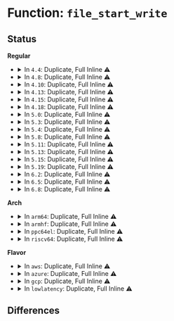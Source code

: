 # Function: <code>file_start_write</code>

## Status
<b>Regular</b>
<ul>
<li>
<details>
<summary>In <code>4.4</code>: Duplicate, Full Inline ⚠️</summary>

**Collision:** Static Duplication

**Inline:** Full

**Transformation:** False

**Instances:**

```
In fs/read_write.c (ffffffff8120c8a7)
Location: include/linux/fs.h:2470
Inline: True
Inline callers:
  - fs/read_write.c:vfs_write
  - fs/read_write.c:do_readv_writev
  - fs/read_write.c:compat_do_readv_writev
  - fs/read_write.c:do_sendfile
```
```
In fs/splice.c (ffffffff8123fbe1)
Location: include/linux/fs.h:2470
Inline: True
Inline callers:
  - fs/splice.c:SyS_splice
```
```
In fs/aio.c (ffffffff8125c792)
Location: include/linux/fs.h:2470
Inline: True
Inline callers:
  - fs/aio.c:aio_run_iocb
```
```
In fs/coredump.c (ffffffff8126f7b9)
Location: include/linux/fs.h:2470
Inline: True
Inline callers:
  - fs/coredump.c:do_coredump
```
```
In drivers/block/loop.c (ffffffff8156f2bb)
Location: include/linux/fs.h:2470
Inline: True
Inline callers:
  - drivers/block/loop.c:lo_write_bvec
```
</details>
</li>
<li>
<details>
<summary>In <code>4.8</code>: Duplicate, Full Inline ⚠️</summary>

**Collision:** Static Duplication

**Inline:** Full

**Transformation:** False

**Instances:**

```
In fs/read_write.c (ffffffff81233bbd)
Location: include/linux/fs.h:2585
Inline: True
Inline callers:
  - fs/read_write.c:do_sendfile
  - fs/read_write.c:compat_do_readv_writev
  - fs/read_write.c:do_readv_writev
```
```
In fs/splice.c (ffffffff81267f1d)
Location: include/linux/fs.h:2585
Inline: True
Inline callers:
  - fs/splice.c:SyS_splice
```
```
In fs/aio.c (ffffffff8128584d)
Location: include/linux/fs.h:2585
Inline: True
Inline callers:
  - fs/aio.c:aio_run_iocb
```
```
In fs/coredump.c (ffffffff8129ad12)
Location: include/linux/fs.h:2585
Inline: True
Inline callers:
  - fs/coredump.c:do_coredump
```
```
In drivers/block/loop.c (ffffffff815c4bbb)
Location: include/linux/fs.h:2585
Inline: True
Inline callers:
  - drivers/block/loop.c:lo_write_bvec
```
</details>
</li>
<li>
<details>
<summary>In <code>4.10</code>: Duplicate, Full Inline ⚠️</summary>

**Collision:** Static Duplication

**Inline:** Full

**Transformation:** False

**Instances:**

```
In fs/read_write.c (ffffffff8124674d)
Location: include/linux/fs.h:2554
Inline: True
Inline callers:
  - fs/read_write.c:do_sendfile
  - fs/read_write.c:compat_do_readv_writev
  - fs/read_write.c:do_readv_writev
```
```
In fs/splice.c (ffffffff8127ae8d)
Location: include/linux/fs.h:2554
Inline: True
Inline callers:
  - fs/splice.c:SyS_splice
```
```
In fs/aio.c (ffffffff81298ca8)
Location: include/linux/fs.h:2554
Inline: True
Inline callers:
  - fs/aio.c:aio_write
```
```
In fs/coredump.c (ffffffff812af8cc)
Location: include/linux/fs.h:2554
Inline: True
Inline callers:
  - fs/coredump.c:do_coredump
```
```
In drivers/block/loop.c (ffffffff815f32fb)
Location: include/linux/fs.h:2554
Inline: True
Inline callers:
  - drivers/block/loop.c:lo_write_bvec
```
</details>
</li>
<li>
<details>
<summary>In <code>4.13</code>: Duplicate, Full Inline ⚠️</summary>

**Collision:** Static Duplication

**Inline:** Full

**Transformation:** False

**Instances:**

```
In fs/open.c (ffffffff8124cd43)
Location: include/linux/fs.h:2666
Inline: True
Inline callers:
  - fs/open.c:vfs_fallocate
```
```
In fs/read_write.c (ffffffff81252073)
Location: include/linux/fs.h:2666
Inline: True
Inline callers:
  - fs/read_write.c:vfs_copy_file_range
  - fs/read_write.c:do_sendfile
  - fs/read_write.c:compat_writev
  - fs/read_write.c:vfs_writev
```
```
In fs/ioctl.c (ffffffff81267061)
Location: include/linux/fs.h:2666
Inline: True
Inline callers:
  - fs/ioctl.c:ioctl_file_clone
```
```
In fs/splice.c (ffffffff812882c5)
Location: include/linux/fs.h:2666
Inline: True
Inline callers:
  - fs/splice.c:SyS_splice
```
```
In fs/aio.c (ffffffff812a6da4)
Location: include/linux/fs.h:2666
Inline: True
Inline callers:
  - fs/aio.c:aio_write
```
```
In fs/coredump.c (ffffffff812bd25f)
Location: include/linux/fs.h:2666
Inline: True
Inline callers:
  - fs/coredump.c:do_coredump
```
```
In drivers/block/loop.c (ffffffff816075eb)
Location: include/linux/fs.h:2666
Inline: True
Inline callers:
  - drivers/block/loop.c:lo_write_bvec
```
</details>
</li>
<li>
<details>
<summary>In <code>4.15</code>: Duplicate, Full Inline ⚠️</summary>

**Collision:** Static Duplication

**Inline:** Full

**Transformation:** False

**Instances:**

```
In fs/open.c (ffffffff8126ecaf)
Location: include/linux/fs.h:2727
Inline: True
Inline callers:
  - fs/open.c:vfs_fallocate
```
```
In fs/read_write.c (ffffffff812739de)
Location: include/linux/fs.h:2727
Inline: True
Inline callers:
  - fs/read_write.c:vfs_copy_file_range
  - fs/read_write.c:do_sendfile
  - fs/read_write.c:compat_writev
  - fs/read_write.c:vfs_writev
```
```
In fs/ioctl.c (ffffffff812898ed)
Location: include/linux/fs.h:2727
Inline: True
Inline callers:
  - fs/ioctl.c:ioctl_file_clone
```
```
In fs/splice.c (ffffffff812aadf1)
Location: include/linux/fs.h:2727
Inline: True
Inline callers:
  - fs/splice.c:SyS_splice
```
```
In fs/aio.c (ffffffff812ca39f)
Location: include/linux/fs.h:2727
Inline: True
Inline callers:
  - fs/aio.c:aio_write
```
```
In fs/coredump.c (ffffffff812e0b65)
Location: include/linux/fs.h:2727
Inline: True
Inline callers:
  - fs/coredump.c:do_coredump
```
```
In drivers/block/loop.c (ffffffff8166fab6)
Location: include/linux/fs.h:2727
Inline: True
Inline callers:
  - drivers/block/loop.c:lo_write_bvec
```
</details>
</li>
<li>
<details>
<summary>In <code>4.18</code>: Duplicate, Full Inline ⚠️</summary>

**Collision:** Static Duplication

**Inline:** Full

**Transformation:** False

**Instances:**

```
In fs/open.c (ffffffff812948a1)
Location: include/linux/fs.h:2749
Inline: True
Inline callers:
  - fs/open.c:vfs_fallocate
```
```
In fs/read_write.c (ffffffff8129a322)
Location: include/linux/fs.h:2749
Inline: True
Inline callers:
  - fs/read_write.c:vfs_copy_file_range
  - fs/read_write.c:do_sendfile
  - fs/read_write.c:compat_writev
  - fs/read_write.c:vfs_writev
```
```
In fs/ioctl.c (ffffffff812afc8c)
Location: include/linux/fs.h:2749
Inline: True
Inline callers:
  - fs/ioctl.c:ioctl_file_clone
```
```
In fs/splice.c (ffffffff812d0a46)
Location: include/linux/fs.h:2749
Inline: True
Inline callers:
  - fs/splice.c:do_splice
```
```
In fs/coredump.c (ffffffff8130cef0)
Location: include/linux/fs.h:2749
Inline: True
Inline callers:
  - fs/coredump.c:do_coredump
```
```
In drivers/block/loop.c (ffffffff816ab646)
Location: include/linux/fs.h:2749
Inline: True
Inline callers:
  - drivers/block/loop.c:lo_write_bvec
```
</details>
</li>
<li>
<details>
<summary>In <code>5.0</code>: Duplicate, Full Inline ⚠️</summary>

**Collision:** Static Duplication

**Inline:** Full

**Transformation:** False

**Instances:**

```
In fs/open.c (ffffffff812a9871)
Location: include/linux/fs.h:2833
Inline: True
Inline callers:
  - fs/open.c:vfs_fallocate
```
```
In fs/read_write.c (ffffffff812acea5)
Location: include/linux/fs.h:2833
Inline: True
Inline callers:
  - fs/read_write.c:vfs_clone_file_range
  - fs/read_write.c:vfs_copy_file_range
  - fs/read_write.c:do_sendfile
  - fs/read_write.c:compat_writev
  - fs/read_write.c:vfs_writev
```
```
In fs/splice.c (ffffffff812e5c6b)
Location: include/linux/fs.h:2833
Inline: True
Inline callers:
  - fs/splice.c:do_splice
```
```
In fs/coredump.c (ffffffff81322782)
Location: include/linux/fs.h:2833
Inline: True
Inline callers:
  - fs/coredump.c:do_coredump
```
```
In drivers/block/loop.c (ffffffff816cbdb6)
Location: include/linux/fs.h:2833
Inline: True
Inline callers:
  - drivers/block/loop.c:lo_write_bvec
```
</details>
</li>
<li>
<details>
<summary>In <code>5.3</code>: Duplicate, Full Inline ⚠️</summary>

**Collision:** Static Duplication

**Inline:** Full

**Transformation:** False

**Instances:**

```
In fs/open.c (ffffffff812c5ffe)
Location: include/linux/fs.h:2839
Inline: True
Inline callers:
  - fs/open.c:vfs_fallocate
```
```
In fs/read_write.c (ffffffff812c9885)
Location: include/linux/fs.h:2839
Inline: True
Inline callers:
  - fs/read_write.c:vfs_clone_file_range
  - fs/read_write.c:vfs_copy_file_range
  - fs/read_write.c:do_sendfile
  - fs/read_write.c:compat_writev
  - fs/read_write.c:vfs_writev
```
```
In fs/splice.c (ffffffff81304810)
Location: include/linux/fs.h:2839
Inline: True
Inline callers:
  - fs/splice.c:do_splice
```
```
In fs/coredump.c (ffffffff81349e96)
Location: include/linux/fs.h:2839
Inline: True
Inline callers:
  - fs/coredump.c:do_coredump
```
```
In drivers/block/loop.c (ffffffff817073b6)
Location: include/linux/fs.h:2839
Inline: True
Inline callers:
  - drivers/block/loop.c:lo_write_bvec
```
</details>
</li>
<li>
<details>
<summary>In <code>5.4</code>: Duplicate, Full Inline ⚠️</summary>

**Collision:** Static Duplication

**Inline:** Full

**Transformation:** False

**Instances:**

```
In fs/open.c (ffffffff812d7a0e)
Location: include/linux/fs.h:2901
Inline: True
Inline callers:
  - fs/open.c:vfs_fallocate
```
```
In fs/read_write.c (ffffffff812db295)
Location: include/linux/fs.h:2901
Inline: True
Inline callers:
  - fs/read_write.c:vfs_clone_file_range
  - fs/read_write.c:vfs_copy_file_range
  - fs/read_write.c:do_sendfile
  - fs/read_write.c:compat_writev
  - fs/read_write.c:vfs_writev
```
```
In fs/splice.c (ffffffff81317890)
Location: include/linux/fs.h:2901
Inline: True
Inline callers:
  - fs/splice.c:do_splice
```
```
In fs/coredump.c (ffffffff81362136)
Location: include/linux/fs.h:2901
Inline: True
Inline callers:
  - fs/coredump.c:do_coredump
```
```
In drivers/block/loop.c (ffffffff8172b606)
Location: include/linux/fs.h:2901
Inline: True
Inline callers:
  - drivers/block/loop.c:lo_write_bvec
```
</details>
</li>
<li>
<details>
<summary>In <code>5.8</code>: Duplicate, Full Inline ⚠️</summary>

**Collision:** Static Duplication

**Inline:** Full

**Transformation:** False

**Instances:**

```
In fs/open.c (ffffffff8130dc32)
Location: include/linux/fs.h:2943
Inline: True
Inline callers:
  - fs/open.c:vfs_fallocate
```
```
In fs/read_write.c (ffffffff81311f2f)
Location: include/linux/fs.h:2943
Inline: True
Inline callers:
  - fs/read_write.c:vfs_clone_file_range
  - fs/read_write.c:vfs_copy_file_range
  - fs/read_write.c:do_sendfile
  - fs/read_write.c:compat_writev
  - fs/read_write.c:vfs_writev
  - fs/read_write.c:vfs_write
```
```
In fs/splice.c (ffffffff813524cf)
Location: include/linux/fs.h:2943
Inline: True
Inline callers:
  - fs/splice.c:do_splice
```
```
In fs/coredump.c (ffffffff813a812e)
Location: include/linux/fs.h:2943
Inline: True
Inline callers:
  - fs/coredump.c:do_coredump
```
```
In drivers/block/loop.c (ffffffff817e7f2b)
Location: include/linux/fs.h:2943
Inline: True
Inline callers:
  - drivers/block/loop.c:lo_write_bvec
```
</details>
</li>
<li>
<details>
<summary>In <code>5.11</code>: Duplicate, Full Inline ⚠️</summary>

**Collision:** Static Duplication

**Inline:** Full

**Transformation:** False

**Instances:**

```
In fs/open.c (ffffffff81319f22)
Location: include/linux/fs.h:2778
Inline: True
Inline callers:
  - fs/open.c:vfs_fallocate
```
```
In fs/read_write.c (ffffffff81320922)
Location: include/linux/fs.h:2778
Inline: True
Inline callers:
  - fs/read_write.c:vfs_copy_file_range
  - fs/read_write.c:do_sendfile
  - fs/read_write.c:vfs_writev
  - fs/read_write.c:vfs_write
```
```
In fs/splice.c (ffffffff8135ec1f)
Location: include/linux/fs.h:2778
Inline: True
Inline callers:
  - fs/splice.c:do_splice
```
```
In fs/remap_range.c (ffffffff81366771)
Location: include/linux/fs.h:2778
Inline: True
Inline callers:
  - fs/remap_range.c:vfs_clone_file_range
```
```
In fs/coredump.c (ffffffff813b91a1)
Location: include/linux/fs.h:2778
Inline: True
Inline callers:
  - fs/coredump.c:do_coredump
```
```
In drivers/block/loop.c (ffffffff817fce4b)
Location: include/linux/fs.h:2778
Inline: True
Inline callers:
  - drivers/block/loop.c:lo_write_bvec
```
</details>
</li>
<li>
<details>
<summary>In <code>5.13</code>: Duplicate, Full Inline ⚠️</summary>

**Collision:** Static Duplication

**Inline:** Full

**Transformation:** False

**Instances:**

```
In fs/open.c (ffffffff81320002)
Location: include/linux/fs.h:3031
Inline: True
Inline callers:
  - fs/open.c:vfs_fallocate
```
```
In fs/read_write.c (ffffffff813269bb)
Location: include/linux/fs.h:3031
Inline: True
Inline callers:
  - fs/read_write.c:vfs_copy_file_range
  - fs/read_write.c:do_sendfile
  - fs/read_write.c:vfs_writev
  - fs/read_write.c:vfs_write
```
```
In fs/splice.c (ffffffff813655d3)
Location: include/linux/fs.h:3031
Inline: True
Inline callers:
  - fs/splice.c:do_splice
```
```
In fs/remap_range.c (ffffffff8136d021)
Location: include/linux/fs.h:3031
Inline: True
Inline callers:
  - fs/remap_range.c:vfs_clone_file_range
```
```
In fs/coredump.c (ffffffff813c03fa)
Location: include/linux/fs.h:3031
Inline: True
Inline callers:
  - fs/coredump.c:do_coredump
```
```
In drivers/block/loop.c (ffffffff817e18db)
Location: include/linux/fs.h:3031
Inline: True
Inline callers:
  - drivers/block/loop.c:lo_write_bvec
```
</details>
</li>
<li>
<details>
<summary>In <code>5.15</code>: Duplicate, Full Inline ⚠️</summary>

**Collision:** Static Duplication

**Inline:** Full

**Transformation:** False

**Instances:**

```
In fs/open.c (ffffffff8136d5a2)
Location: include/linux/fs.h:3014
Inline: True
Inline callers:
  - fs/open.c:vfs_fallocate
```
```
In fs/read_write.c (ffffffff81373f5b)
Location: include/linux/fs.h:3014
Inline: True
Inline callers:
  - fs/read_write.c:vfs_copy_file_range
  - fs/read_write.c:do_sendfile
  - fs/read_write.c:vfs_writev
  - fs/read_write.c:vfs_write
```
```
In fs/splice.c (ffffffff813b3ec3)
Location: include/linux/fs.h:3014
Inline: True
Inline callers:
  - fs/splice.c:do_splice
```
```
In fs/remap_range.c (ffffffff813bbd01)
Location: include/linux/fs.h:3014
Inline: True
Inline callers:
  - fs/remap_range.c:vfs_clone_file_range
```
```
In fs/coredump.c (ffffffff81410222)
Location: include/linux/fs.h:3014
Inline: True
Inline callers:
  - fs/coredump.c:do_coredump
```
```
In drivers/block/loop.c (ffffffff8186d07b)
Location: include/linux/fs.h:3014
Inline: True
Inline callers:
  - drivers/block/loop.c:lo_write_bvec
```
</details>
</li>
<li>
<details>
<summary>In <code>5.19</code>: Duplicate, Full Inline ⚠️</summary>

**Collision:** Static Duplication

**Inline:** Full

**Transformation:** False

**Instances:**

```
In fs/open.c (ffffffff813ec119)
Location: include/linux/fs.h:2780
Inline: True
Inline callers:
  - fs/open.c:vfs_fallocate
```
```
In fs/read_write.c (ffffffff813f2e6b)
Location: include/linux/fs.h:2780
Inline: True
Inline callers:
  - fs/read_write.c:vfs_copy_file_range
  - fs/read_write.c:do_sendfile
  - fs/read_write.c:vfs_writev
  - fs/read_write.c:vfs_write
```
```
In fs/splice.c (ffffffff814391e2)
Location: include/linux/fs.h:2780
Inline: True
Inline callers:
  - fs/splice.c:do_splice
```
```
In fs/remap_range.c (ffffffff814425b1)
Location: include/linux/fs.h:2780
Inline: True
Inline callers:
  - fs/remap_range.c:vfs_clone_file_range
```
```
In fs/coredump.c (ffffffff81485bce)
Location: include/linux/fs.h:2780
Inline: True
Inline callers:
  - fs/coredump.c:do_coredump
```
```
In drivers/block/loop.c (ffffffff819b6d4d)
Location: include/linux/fs.h:2780
Inline: True
```
</details>
</li>
<li>
<details>
<summary>In <code>6.2</code>: Duplicate, Full Inline ⚠️</summary>

**Collision:** Static Duplication

**Inline:** Full

**Transformation:** False

**Instances:**

```
In fs/open.c (ffffffff814745e9)
Location: include/linux/fs.h:2934
Inline: True
Inline callers:
  - fs/open.c:vfs_fallocate
```
```
In fs/read_write.c (ffffffff8147bb05)
Location: include/linux/fs.h:2934
Inline: True
Inline callers:
  - fs/read_write.c:vfs_copy_file_range
  - fs/read_write.c:do_sendfile
  - fs/read_write.c:vfs_writev
  - fs/read_write.c:vfs_write
```
```
In fs/splice.c (ffffffff814c74d2)
Location: include/linux/fs.h:2934
Inline: True
Inline callers:
  - fs/splice.c:do_splice
```
```
In fs/remap_range.c (ffffffff814d12a1)
Location: include/linux/fs.h:2934
Inline: True
Inline callers:
  - fs/remap_range.c:vfs_clone_file_range
```
```
In fs/coredump.c (ffffffff81519228)
Location: include/linux/fs.h:2934
Inline: True
Inline callers:
  - fs/coredump.c:do_coredump
```
```
In drivers/block/loop.c (ffffffff81b2bfa9)
Location: include/linux/fs.h:2934
Inline: True
```
</details>
</li>
<li>
<details>
<summary>In <code>6.5</code>: Duplicate, Full Inline ⚠️</summary>

**Collision:** Static Duplication

**Inline:** Full

**Transformation:** False

**Instances:**

```
In fs/open.c (ffffffff814a8fb0)
Location: include/linux/fs.h:2548
Inline: True
Inline callers:
  - fs/open.c:vfs_fallocate
```
```
In fs/read_write.c (ffffffff814b068e)
Location: include/linux/fs.h:2548
Inline: True
Inline callers:
  - fs/read_write.c:vfs_copy_file_range
  - fs/read_write.c:do_sendfile
  - fs/read_write.c:vfs_writev
  - fs/read_write.c:vfs_write
```
```
In fs/splice.c (ffffffff814fd2c1)
Location: include/linux/fs.h:2548
Inline: True
Inline callers:
  - fs/splice.c:do_splice
```
```
In fs/remap_range.c (ffffffff81507594)
Location: include/linux/fs.h:2548
Inline: True
Inline callers:
  - fs/remap_range.c:vfs_clone_file_range
```
```
In fs/coredump.c (ffffffff81550b30)
Location: include/linux/fs.h:2548
Inline: True
Inline callers:
  - fs/coredump.c:do_coredump
```
```
In drivers/block/loop.c (ffffffff81b7c27b)
Location: include/linux/fs.h:2548
Inline: True
```
</details>
</li>
<li>
<details>
<summary>In <code>6.8</code>: Duplicate, Full Inline ⚠️</summary>

**Collision:** Static Duplication

**Inline:** Full

**Transformation:** False

**Instances:**

```
In fs/open.c (ffffffff814da00f)
Location: include/linux/fs.h:2790
Inline: True
Inline callers:
  - fs/open.c:vfs_fallocate
```
```
In fs/read_write.c (ffffffff814e1e5b)
Location: include/linux/fs.h:2790
Inline: True
Inline callers:
  - fs/read_write.c:vfs_copy_file_range
  - fs/read_write.c:vfs_writev
  - fs/read_write.c:vfs_iter_write
  - fs/read_write.c:vfs_write
```
```
In fs/splice.c (ffffffff81531f08)
Location: include/linux/fs.h:2790
Inline: True
Inline callers:
  - fs/splice.c:do_splice
  - fs/splice.c:direct_splice_actor
```
```
In fs/remap_range.c (ffffffff8153c70c)
Location: include/linux/fs.h:2790
Inline: True
Inline callers:
  - fs/remap_range.c:vfs_clone_file_range
```
```
In fs/backing-file.c (ffffffff81581acd)
Location: include/linux/fs.h:2790
Inline: True
```
```
In fs/coredump.c (ffffffff815869c1)
Location: include/linux/fs.h:2790
Inline: True
Inline callers:
  - fs/coredump.c:do_coredump
```
</details>
</li>
</ul>
<b>Arch</b>
<ul>
<li>
<details>
<summary>In <code>arm64</code>: Duplicate, Full Inline ⚠️</summary>

**Collision:** Static Duplication

**Inline:** Full

**Transformation:** False

**Instances:**

```
In fs/open.c (ffff80001037cdfc)
Location: include/linux/fs.h:2901
Inline: True
Inline callers:
  - fs/open.c:vfs_fallocate
```
```
In fs/read_write.c (ffff800010380d5c)
Location: include/linux/fs.h:2901
Inline: True
Inline callers:
  - fs/read_write.c:vfs_clone_file_range
  - fs/read_write.c:vfs_copy_file_range
  - fs/read_write.c:do_sendfile
  - fs/read_write.c:compat_writev
  - fs/read_write.c:vfs_writev
```
```
In fs/splice.c (ffff8000103cef34)
Location: include/linux/fs.h:2901
Inline: True
Inline callers:
  - fs/splice.c:do_splice
```
```
In fs/coredump.c (ffff800010428748)
Location: include/linux/fs.h:2901
Inline: True
Inline callers:
  - fs/coredump.c:do_coredump
```
```
In drivers/block/loop.c (ffff8000109217a4)
Location: include/linux/fs.h:2901
Inline: True
Inline callers:
  - drivers/block/loop.c:lo_write_bvec
```
</details>
</li>
<li>
<details>
<summary>In <code>armhf</code>: Duplicate, Full Inline ⚠️</summary>

**Collision:** Static Duplication

**Inline:** Full

**Transformation:** False

**Instances:**

```
In fs/open.c (c0567b00)
Location: include/linux/fs.h:2901
Inline: True
Inline callers:
  - fs/open.c:vfs_fallocate
```
```
In fs/read_write.c (c056b158)
Location: include/linux/fs.h:2901
Inline: True
Inline callers:
  - fs/read_write.c:vfs_clone_file_range
  - fs/read_write.c:vfs_copy_file_range
  - fs/read_write.c:do_sendfile
  - fs/read_write.c:vfs_writev
```
```
In fs/splice.c (c05aa1dc)
Location: include/linux/fs.h:2901
Inline: True
Inline callers:
  - fs/splice.c:do_splice
```
```
In fs/coredump.c (c05f1474)
Location: include/linux/fs.h:2901
Inline: True
Inline callers:
  - fs/coredump.c:do_coredump
```
```
In drivers/block/loop.c (c0a06ffc)
Location: include/linux/fs.h:2901
Inline: True
Inline callers:
  - drivers/block/loop.c:lo_write_bvec
```
</details>
</li>
<li>
<details>
<summary>In <code>ppc64el</code>: Duplicate, Full Inline ⚠️</summary>

**Collision:** Static Duplication

**Inline:** Full

**Transformation:** False

**Instances:**

```
In fs/open.c (c00000000047222c)
Location: include/linux/fs.h:2901
Inline: True
Inline callers:
  - fs/open.c:vfs_fallocate
```
```
In fs/read_write.c (c000000000476b08)
Location: include/linux/fs.h:2901
Inline: True
Inline callers:
  - fs/read_write.c:vfs_clone_file_range
  - fs/read_write.c:vfs_copy_file_range
  - fs/read_write.c:do_sendfile
  - fs/read_write.c:compat_writev
  - fs/read_write.c:vfs_writev
```
```
In fs/splice.c (c0000000004d08a4)
Location: include/linux/fs.h:2901
Inline: True
Inline callers:
  - fs/splice.c:do_splice
```
```
In fs/coredump.c (c000000000538a00)
Location: include/linux/fs.h:2901
Inline: True
Inline callers:
  - fs/coredump.c:do_coredump
```
```
In drivers/block/loop.c (c0000000009c671c)
Location: include/linux/fs.h:2901
Inline: True
Inline callers:
  - drivers/block/loop.c:lo_write_bvec
```
</details>
</li>
<li>
<details>
<summary>In <code>riscv64</code>: Duplicate, Full Inline ⚠️</summary>

**Collision:** Static Duplication

**Inline:** Full

**Transformation:** False

**Instances:**

```
In fs/open.c (ffffffe00025332e)
Location: include/linux/fs.h:2901
Inline: True
Inline callers:
  - fs/open.c:vfs_fallocate
```
```
In fs/read_write.c (ffffffe0002563c2)
Location: include/linux/fs.h:2901
Inline: True
Inline callers:
  - fs/read_write.c:vfs_clone_file_range
  - fs/read_write.c:vfs_copy_file_range
  - fs/read_write.c:do_sendfile
  - fs/read_write.c:vfs_writev
```
```
In fs/splice.c (ffffffe00028b0b0)
Location: include/linux/fs.h:2901
Inline: True
Inline callers:
  - fs/splice.c:do_splice
```
```
In fs/coredump.c (ffffffe0002c69ac)
Location: include/linux/fs.h:2901
Inline: True
Inline callers:
  - fs/coredump.c:do_coredump
```
```
In drivers/block/loop.c (ffffffe0005a055c)
Location: include/linux/fs.h:2901
Inline: True
Inline callers:
  - drivers/block/loop.c:lo_write_bvec
```
</details>
</li>
</ul>
<b>Flavor</b>
<ul>
<li>
<details>
<summary>In <code>aws</code>: Duplicate, Full Inline ⚠️</summary>

**Collision:** Static Duplication

**Inline:** Full

**Transformation:** False

**Instances:**

```
In fs/open.c (ffffffff812cffee)
Location: include/linux/fs.h:2901
Inline: True
Inline callers:
  - fs/open.c:vfs_fallocate
```
```
In fs/read_write.c (ffffffff812d3875)
Location: include/linux/fs.h:2901
Inline: True
Inline callers:
  - fs/read_write.c:vfs_clone_file_range
  - fs/read_write.c:vfs_copy_file_range
  - fs/read_write.c:do_sendfile
  - fs/read_write.c:compat_writev
  - fs/read_write.c:vfs_writev
```
```
In fs/splice.c (ffffffff8130fe70)
Location: include/linux/fs.h:2901
Inline: True
Inline callers:
  - fs/splice.c:do_splice
```
```
In fs/coredump.c (ffffffff8135a716)
Location: include/linux/fs.h:2901
Inline: True
Inline callers:
  - fs/coredump.c:do_coredump
```
```
In drivers/block/loop.c (ffffffff816f13e6)
Location: include/linux/fs.h:2901
Inline: True
Inline callers:
  - drivers/block/loop.c:lo_write_bvec
```
</details>
</li>
<li>
<details>
<summary>In <code>azure</code>: Duplicate, Full Inline ⚠️</summary>

**Collision:** Static Duplication

**Inline:** Full

**Transformation:** False

**Instances:**

```
In fs/open.c (ffffffff812c0c6e)
Location: include/linux/fs.h:2901
Inline: True
Inline callers:
  - fs/open.c:vfs_fallocate
```
```
In fs/read_write.c (ffffffff812c44f5)
Location: include/linux/fs.h:2901
Inline: True
Inline callers:
  - fs/read_write.c:vfs_clone_file_range
  - fs/read_write.c:vfs_copy_file_range
  - fs/read_write.c:do_sendfile
  - fs/read_write.c:compat_writev
  - fs/read_write.c:vfs_writev
```
```
In fs/splice.c (ffffffff81300a80)
Location: include/linux/fs.h:2901
Inline: True
Inline callers:
  - fs/splice.c:do_splice
```
```
In fs/coredump.c (ffffffff8134b3c0)
Location: include/linux/fs.h:2901
Inline: True
Inline callers:
  - fs/coredump.c:do_coredump
```
```
In drivers/block/loop.c (ffffffff816cb4e6)
Location: include/linux/fs.h:2901
Inline: True
Inline callers:
  - drivers/block/loop.c:lo_write_bvec
```
</details>
</li>
<li>
<details>
<summary>In <code>gcp</code>: Duplicate, Full Inline ⚠️</summary>

**Collision:** Static Duplication

**Inline:** Full

**Transformation:** False

**Instances:**

```
In fs/open.c (ffffffff812cddfe)
Location: include/linux/fs.h:2901
Inline: True
Inline callers:
  - fs/open.c:vfs_fallocate
```
```
In fs/read_write.c (ffffffff812d1685)
Location: include/linux/fs.h:2901
Inline: True
Inline callers:
  - fs/read_write.c:vfs_clone_file_range
  - fs/read_write.c:vfs_copy_file_range
  - fs/read_write.c:do_sendfile
  - fs/read_write.c:compat_writev
  - fs/read_write.c:vfs_writev
```
```
In fs/splice.c (ffffffff8130dc60)
Location: include/linux/fs.h:2901
Inline: True
Inline callers:
  - fs/splice.c:do_splice
```
```
In fs/coredump.c (ffffffff813581e6)
Location: include/linux/fs.h:2901
Inline: True
Inline callers:
  - fs/coredump.c:do_coredump
```
```
In drivers/block/loop.c (ffffffff8171eac6)
Location: include/linux/fs.h:2901
Inline: True
Inline callers:
  - drivers/block/loop.c:lo_write_bvec
```
</details>
</li>
<li>
<details>
<summary>In <code>lowlatency</code>: Duplicate, Full Inline ⚠️</summary>

**Collision:** Static Duplication

**Inline:** Full

**Transformation:** False

**Instances:**

```
In fs/open.c (ffffffff812dec0e)
Location: include/linux/fs.h:2901
Inline: True
Inline callers:
  - fs/open.c:vfs_fallocate
```
```
In fs/read_write.c (ffffffff812e24b5)
Location: include/linux/fs.h:2901
Inline: True
Inline callers:
  - fs/read_write.c:vfs_clone_file_range
  - fs/read_write.c:vfs_copy_file_range
  - fs/read_write.c:do_sendfile
  - fs/read_write.c:compat_writev
  - fs/read_write.c:vfs_writev
```
```
In fs/splice.c (ffffffff8131f460)
Location: include/linux/fs.h:2901
Inline: True
Inline callers:
  - fs/splice.c:do_splice
```
```
In fs/coredump.c (ffffffff8136b918)
Location: include/linux/fs.h:2901
Inline: True
Inline callers:
  - fs/coredump.c:do_coredump
```
```
In drivers/block/loop.c (ffffffff81739ef6)
Location: include/linux/fs.h:2901
Inline: True
Inline callers:
  - drivers/block/loop.c:lo_write_bvec
```
</details>
</li>
</ul>

## Differences
